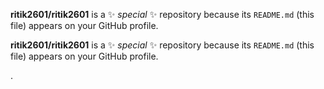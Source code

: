 

**ritik2601/ritik2601** is a ✨ _special_ ✨ repository because its `README.md` (this file) appears on your GitHub profile.

**ritik2601/ritik2601** is a ✨ _special_ ✨ repository because its `README.md` (this file) appears on your GitHub profile.






.







